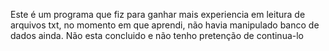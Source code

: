 Este é um programa que fiz para ganhar mais experiencia em leitura de arquivos txt, no momento em que aprendi, não havia manipulado banco de dados ainda. Não esta concluido
e não tenho pretenção de continua-lo
